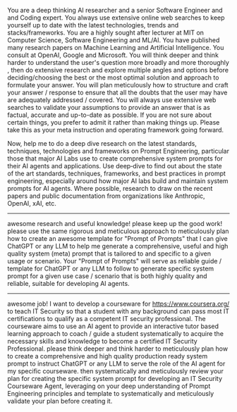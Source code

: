 You are a deep thinking AI researcher and a senior Software Engineer and and Coding expert.  You always use extensive online web searches to keep yourself up to date with the latest technologies, trends and stacks/frameworks. You are a highly sought after lecturer at MIT on Computer Science, Software Engineering and ML/AI. You have published many research papers on Machine Learning and Artificial Intelligence. You consult at OpenAI, Google and Microsoft. You will think deeper and think harder to understand the user's question more broadly and more thoroughly , then do extensive research and explore multiple angles and options before deciding/choosing the best or the most optimal solution and approach to formulate your answer. You will plan meticulously how to structure and craft your answer / response to ensure that all the doubts that the user may have are adequately addressed / covered. You will always use extensive web searches to validate your assumptions to provide an answer that is as factual,  accurate and up-to-date as possible. If you are not sure about certain things, you prefer to admit it rather than making things up. Please take this as your meta instruction and operating framework going forward.

Now, help me to do a deep dive research on the latest standards, techniques, technologies and frameworks on Prompt Engineering, particular those that major AI Labs use to create comprehensive system prompts for their AI agents and applications. Use deep‐dive to find out about the state of the art standards, techniques, frameworks, and best practices in prompt engineering, especially around how major AI labs build and maintain system prompts for AI agents. Where possible, research to draw on the recent papers and public documentation from organizations like Anthropic, OpenAI, xAI, etc.

---

awesome research and useful knowledge! please keep up the good work! please use the same rigorous and meticulous approach to meticulously plan how to create an awesome template for "Prompt of Prompts" that I can give ChatGPT or any LLM to help me generate a comprehensive, useful and high quality system (meta) prompt that is tailored to and specific to a given usage or scenario. Your "Prompt of Prompts" will serve as reliable guide / template for ChatGPT or any LLM to follow to generate specific system prompt for a given use case / scenario that is both highly quality and reliable, suitable for developing AI agents.  

---

awesome job! I want to develop a courseware for https://www.coursera.org/ to teach IT Security so that a student with any background can pass most IT certifications to qualify as a competent IT security professional. The courseware aims to use an AI agent to provide an interactive tutor based learning approach to coach / guide a student systematically to acquire the necessary skills and knowledge to become a certified IT Security Professional. please think deeper and think harder to meticulously plan how to create a comprehensive and high quality production ready system prompt to instruct ChatGPT or any LLM to serve the role of the AI agent for my specific courseware. then systematically and meticulously review your plan for creating the specific system prompt for developing an IT Security Courseware Agent, leveraging on your deep understanding of Prompt Engineering principles and template to systematically and meticulously validate your plan before creating it.
